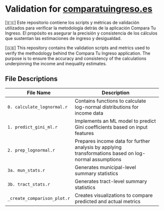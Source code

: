# Validation for [comparatuingreso.es](https://comparatuingreso.es/)

[🇪🇸] Este repositorio contiene los scripts y métricas de validación utilizados para verificar la metodología detrás de la aplicación Compara Tu Ingreso. El propósito es asegurar la precisión y consistencia de los cálculos que sustentan las estimaciones de ingreso y desigualdad.

[🇬🇧] This repository contains the validation scripts and metrics used to verify the methodology behind the Compara Tu Ingreso application. The purpose is to ensure the accuracy and consistency of the calculations underpinning the income and inequality estimates.

## File Descriptions

| **File Name**              | **Description**                                                                                           |
|-----------------------------|-----------------------------------------------------------------------------------------------------------|
| `0. calculate_lognormal.r` | Contains functions to calculate log-normal distributions for income data                                  |
| `1. predict_gini_ml.r`     | Implements an ML model to predict Gini coefficients based on input features                  |
| `2. prep_lognormal.r`      | Prepares income data for further analysis by applying transformations based on log-normal assumptions     |
| `3a. mun_stats.r`          | Generates municipal-level summary statistics       |
| `3b. tract_stats.r`        | Generates tract-level summary statistics                          |
| `_create_comparison_plot.r`| Creates visualizations to compare predicted and actual metrics                    |